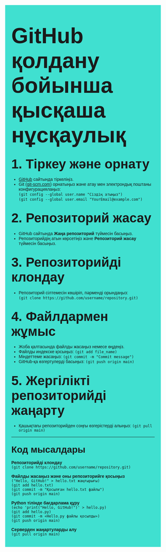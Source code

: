 <div style="background-color: #40E0D0; padding: 20px; font-family: Arial, sans-serif;">

# <span style="font-size: 2.5em;">GitHub қолдану бойынша қысқаша нұсқаулық</span>

## <span style="font-size: 2em;">1. Тіркеу және орнату</span>
- [GitHub](https://github.com) сайтында тіркеліңіз.
- Git ([git-scm.com](https://git-scm.com/)) орнатыңыз және атау мен электрондық поштаны конфигурациялаңыз:  
  `(git config --global user.name "Сіздің атыңыз")`  
  `(git config --global user.email "YourEmail@example.com")`

## <span style="font-size: 2em;">2. Репозиторий жасау</span>
- GitHub сайтында **Жаңа репозиторий** түймесін басыңыз.
- Репозиторийдің атын көрсетіңіз және **Репозиторий жасау** түймесін басыңыз.

## <span style="font-size: 2em;">3. Репозиторийді клондау</span>
- Репозиторий сілтемесін көшіріп, пәрменді орындаңыз:  
  `(git clone https://github.com/username/repository.git)`

## <span style="font-size: 2em;">4. Файлдармен жұмыс</span>
- Жоба қалтасында файлды жасаңыз немесе өңдеңіз.
- Файлды индекске қосыңыз: `(git add file_name)`
- Міндеттеме жасаңыз: `(git commit -m "Commit message")`
- GitHub-қа өзгертулерді басыңыз: `(git push origin main)`

## <span style="font-size: 2em;">5. Жергілікті репозиторийді жаңарту</span>
- Қашықтағы репозиторийден соңғы өзгерістерді алыңыз: `(git pull origin main)`

---

### <span style="font-size: 1.8em;">Код мысалдары</span>

**Репозиторийді клондау**  
`(git clone https://github.com/username/repository.git)`

**Файлды жасаңыз және оны репозиторийге қосыңыз**  
`("Hello, GitHub!" > hello.txt жаңғырығы)`  
`(git add hello.txt)`  
`(git commit -m "Қосылған hello.txt файлы")`  
`(git push origin main)`

**Python тілінде бағдарлама құру**  
`(echo 'print("Hello, GitHub!")' > hello.py)`  
`(git add hello.py)`  
`(git commit -m «Hello.py файлы қосылды»)`  
`(git push origin main)`

**Серверден жаңартуларды алу**  
`(git pull origin main)`

</div>
